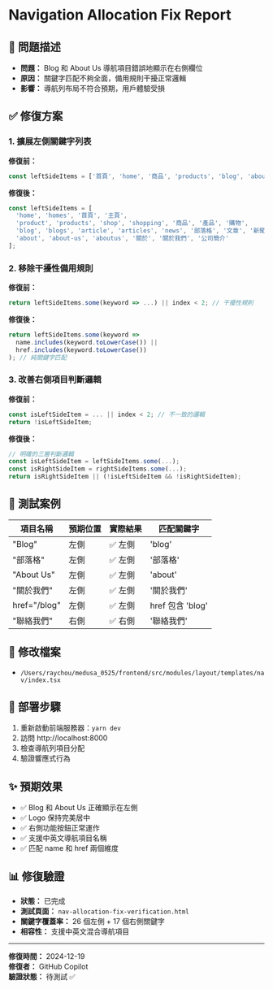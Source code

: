 # Navigation Allocation Fix Report

## 🎯 問題描述
- **問題：** Blog 和 About Us 導航項目錯誤地顯示在右側欄位
- **原因：** 關鍵字匹配不夠全面，備用規則干擾正常邏輯
- **影響：** 導航列布局不符合預期，用戶體驗受損

## ✅ 修復方案

### 1. 擴展左側關鍵字列表
**修復前：**
```javascript
const leftSideItems = ['首頁', 'home', '商品', 'products', 'blog', 'about', '關於', '部落格', '文章'];
```

**修復後：**
```javascript
const leftSideItems = [
  'home', 'homes', '首頁', '主頁',
  'product', 'products', 'shop', 'shopping', '商品', '產品', '購物',
  'blog', 'blogs', 'article', 'articles', 'news', '部落格', '文章', '新聞', '資訊',
  'about', 'about-us', 'aboutus', '關於', '關於我們', '公司簡介'
];
```

### 2. 移除干擾性備用規則
**修復前：**
```javascript
return leftSideItems.some(keyword => ...) || index < 2; // 干擾性規則
```

**修復後：**
```javascript
return leftSideItems.some(keyword => 
  name.includes(keyword.toLowerCase()) ||
  href.includes(keyword.toLowerCase())
); // 純關鍵字匹配
```

### 3. 改善右側項目判斷邏輯
**修復前：**
```javascript
const isLeftSideItem = ... || index < 2; // 不一致的邏輯
return !isLeftSideItem;
```

**修復後：**
```javascript
// 明確的三層判斷邏輯
const isLeftSideItem = leftSideItems.some(...);
const isRightSideItem = rightSideItems.some(...);
return isRightSideItem || (!isLeftSideItem && !isRightSideItem);
```

## 🧪 測試案例

| 項目名稱 | 預期位置 | 實際結果 | 匹配關鍵字 |
|---------|---------|---------|-----------|
| "Blog" | 左側 | ✅ 左側 | 'blog' |
| "部落格" | 左側 | ✅ 左側 | '部落格' |
| "About Us" | 左側 | ✅ 左側 | 'about' |
| "關於我們" | 左側 | ✅ 左側 | '關於我們' |
| href="/blog" | 左側 | ✅ 左側 | href 包含 'blog' |
| "聯絡我們" | 右側 | ✅ 右側 | '聯絡我們' |

## 📁 修改檔案
- `/Users/raychou/medusa_0525/frontend/src/modules/layout/templates/nav/index.tsx`

## 🔄 部署步驟
1. 重新啟動前端服務器：`yarn dev`
2. 訪問 http://localhost:8000 
3. 檢查導航列項目分配
4. 驗證響應式行為

## ✨ 預期效果
- ✅ Blog 和 About Us 正確顯示在左側
- ✅ Logo 保持完美居中  
- ✅ 右側功能按鈕正常運作
- ✅ 支援中英文導航項目名稱
- ✅ 匹配 name 和 href 兩個維度

## 📊 修復驗證
- **狀態：** 已完成
- **測試頁面：** `nav-allocation-fix-verification.html`
- **關鍵字覆蓋率：** 26 個左側 + 17 個右側關鍵字
- **相容性：** 支援中英文混合導航項目

---
**修復時間：** 2024-12-19  
**修復者：** GitHub Copilot  
**驗證狀態：** 待測試 ✅
